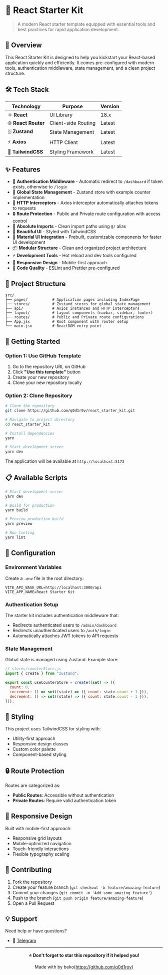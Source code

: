 # 🚀 React Starter Kit

> A modern React starter template equipped with essential tools and best practices for rapid application development.

## 🌟 Overview

This React Starter Kit is designed to help you kickstart your React-based application quickly and efficiently. It comes pre-configured with modern tools, authentication middleware, state management, and a clean project structure.

## 🛠 Tech Stack

| Technology          | Purpose             | Version |
| ------------------- | ------------------- | ------- |
| ⚛️ **React**        | UI Library          | 18.x    |
| 🌐 **React Router** | Client-side Routing | Latest  |
| 🗄️ **Zustand**      | State Management    | Latest  |
| ⚡ **Axios**        | HTTP Client         | Latest  |
| 🎨 **TailwindCSS**  | Styling Framework   | Latest  |

## ✨ Features

- 🔐 **Authentication Middleware** - Automatic redirect to `/dashboard` if token exists, otherwise to `/login`
- 🧠 **Global State Management** - Zustand store with example counter implementation
- 🚦 **HTTP Interceptors** - Axios interceptor automatically attaches tokens to requests
- 🔒 **Route Protection** - Public and Private route configuration with access control
- 🔀 **Absolute Imports** - Clean import paths using `@/` alias
- 🎨 **Beautiful UI** - Styled with TailwindCSS
- 🧩 **Material UI Integration** - Prebuilt, customizable components for faster UI development
- 📦 **Modular Structure** - Clean and organized project architecture
- ⚡ **Development Tools** - Hot reload and dev tools configured
- 📱 **Responsive Design** - Mobile-first approach
- 🔧 **Code Quality** - ESLint and Prettier pre-configured

## 📁 Project Structure

```
src/
├── pages/           # Application pages including IndexPage
├── stores/          # Zustand stores for global state management
├── api/             # Axios instances and HTTP interceptors
├── layout/          # Layout components (navbar, sidebar, footer)
├── routes/          # Public and Private route configurations
├── App.jsx          # Root component with router setup
└── main.jsx         # ReactDOM entry point
```

## 🚀 Getting Started

### Option 1: Use GitHub Template

1. Go to the repository URL on GitHub
2. Click **"Use this template"** button
3. Create your new repository
4. Clone your new repository locally

### Option 2: Clone Repository

```bash
# Clone the repository
git clone https://github.com/q0d1r0v/react_starter_kit.git

# Navigate to project directory
cd react_starter_kit

# Install dependencies
yarn

# Start development server
yarn dev
```

The application will be available at `http://localhost:5173`

## 📋 Available Scripts

```bash
# Start development server
yarn dev

# Build for production
yarn build

# Preview production build
yarn preview

# Run linting
yarn lint
```

## 🔧 Configuration

### Environment Variables

Create a `.env` file in the root directory:

```env
VITE_API_BASE_URL=http://localhost:3000/api
VITE_APP_NAME=React Starter Kit
```

### Authentication Setup

The starter kit includes authentication middleware that:

- Redirects authenticated users to `/admin/dashboard`
- Redirects unauthenticated users to `/auth/login`
- Automatically attaches JWT tokens to API requests

### State Management

Global state is managed using Zustand. Example store:

```javascript
// stores/counterStore.js
import { create } from "zustand";

export const useCounterStore = create((set) => ({
  count: 0,
  increment: () => set((state) => ({ count: state.count + 1 })),
  decrement: () => set((state) => ({ count: state.count - 1 })),
}));
```

## 🎨 Styling

This project uses TailwindCSS for styling with:

- Utility-first approach
- Responsive design classes
- Custom color palette
- Component-based styling

## 🔒 Route Protection

Routes are categorized as:

- **Public Routes**: Accessible without authentication
- **Private Routes**: Require valid authentication token

## 📱 Responsive Design

Built with mobile-first approach:

- Responsive grid layouts
- Mobile-optimized navigation
- Touch-friendly interactions
- Flexible typography scaling

## 🤝 Contributing

1. Fork the repository
2. Create your feature branch (`git checkout -b feature/amazing-feature`)
3. Commit your changes (`git commit -m 'Add some amazing feature'`)
4. Push to the branch (`git push origin feature/amazing-feature`)
5. Open a Pull Request

## 💡 Support

Need help or have questions?

- 💬 [Telegram](https://t.me/qodirov_oybekjon)

---

<div align="center">

**⭐ Don't forget to star this repository if it helped you!**

Made with by beko(https://github.com/q0d1rov)

</div>

